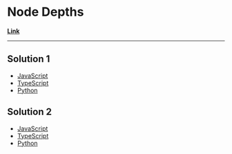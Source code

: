 # Node Depths

[**Link**](https://www.algoexpert.io/questions/Node%20Depths)

---

## Solution 1

- [JavaScript]()
- [TypeScript]()
- [Python]()

## Solution 2

- [JavaScript]()
- [TypeScript]()
- [Python]()
